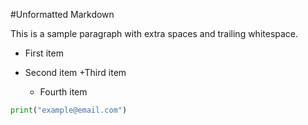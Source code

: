 #Unformatted Markdown

This is a sample paragraph with extra spaces and trailing whitespace.

- First item
- Second item
  +Third item


    *    Fourth item

```py
print("example@email.com")

```
